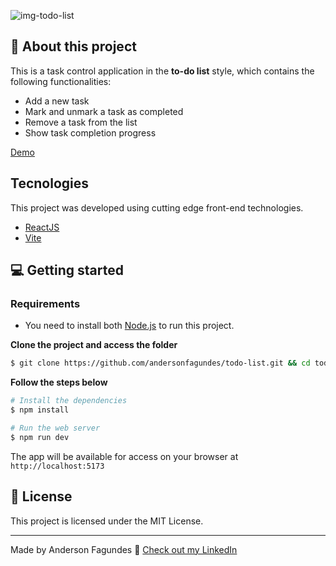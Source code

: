 ![img-todo-list](https://github.com/andersonfagundes/todo-list/assets/46789255/06f62d09-f953-4123-990d-d91a1784a43a)

## 🚀 About this project

This is a task control application in the **to-do list** style, which contains the following functionalities:

- Add a new task
- Mark and unmark a task as completed
- Remove a task from the list
- Show task completion progress

[Demo](https://todo-list-alpha-beige.vercel.app/)

## Tecnologies

This project was developed using cutting edge front-end technologies.

- [ReactJS](https://reactjs.org/)
- [Vite](https://vitejs.dev/)

## 💻 Getting started

### Requirements

- You need to install both [Node.js](https://nodejs.org/en/download/) to run this project.

**Clone the project and access the folder**

```bash
$ git clone https://github.com/andersonfagundes/todo-list.git && cd todo-list
```

**Follow the steps below**

```bash
# Install the dependencies
$ npm install

# Run the web server
$ npm run dev
```

The app will be available for access on your browser at `http://localhost:5173`

## 📝 License

This project is licensed under the MIT License.

---

Made by Anderson Fagundes 👋 [Check out my LinkedIn](https://www.linkedin.com/in/anderson-fagundes)
